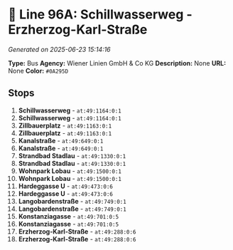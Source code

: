 # 🚌 Line 96A: Schillwasserweg - Erzherzog-Karl-Straße

*Generated on 2025-06-23 15:14:16*

**Type:** Bus
**Agency:** Wiener Linien GmbH & Co KG
**Description:** None
**URL:** None
**Color:** `#0A295D`

## Stops

1. **Schillwasserweg** - `at:49:1164:0:1`
2. **Schillwasserweg** - `at:49:1164:0:1`
3. **Zillbauerplatz** - `at:49:1163:0:1`
4. **Zillbauerplatz** - `at:49:1163:0:1`
5. **Kanalstraße** - `at:49:649:0:1`
6. **Kanalstraße** - `at:49:649:0:1`
7. **Strandbad Stadlau** - `at:49:1330:0:1`
8. **Strandbad Stadlau** - `at:49:1330:0:1`
9. **Wohnpark Lobau** - `at:49:1500:0:1`
10. **Wohnpark Lobau** - `at:49:1500:0:1`
11. **Hardeggasse U** - `at:49:473:0:6`
12. **Hardeggasse U** - `at:49:473:0:6`
13. **Langobardenstraße** - `at:49:749:0:1`
14. **Langobardenstraße** - `at:49:749:0:1`
15. **Konstanziagasse** - `at:49:701:0:5`
16. **Konstanziagasse** - `at:49:701:0:5`
17. **Erzherzog-Karl-Straße** - `at:49:288:0:6`
18. **Erzherzog-Karl-Straße** - `at:49:288:0:6`